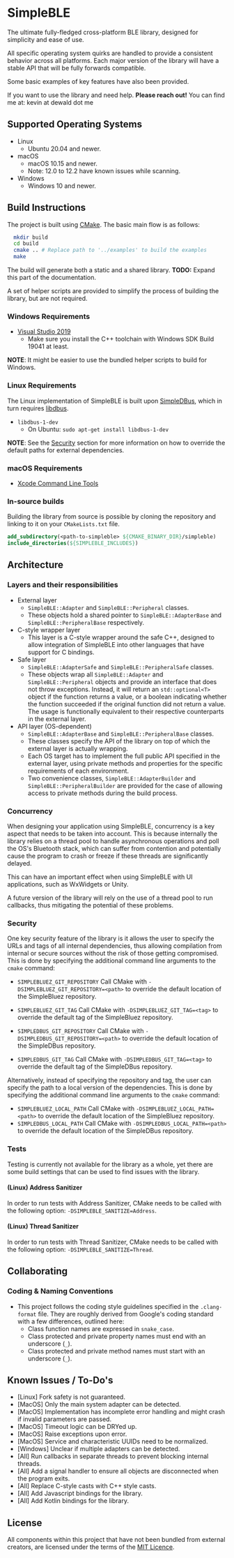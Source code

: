# SimpleBLE

The ultimate fully-fledged cross-platform BLE library, designed for simplicity
and ease of use.

All specific operating system quirks are handled to provide a consistent behavior
across all platforms. Each major version of the library will have a stable API
that will be fully forwards compatible.

Some basic examples of key features have also been provided.

If you want to use the library and need help. **Please reach out!**
You can find me at: kevin at dewald dot me

## Supported Operating Systems
- Linux
  - Ubuntu 20.04 and newer.
- macOS
  - macOS 10.15 and newer.
  - Note: 12.0 to 12.2 have known issues while scanning.
- Windows
  - Windows 10 and newer.

## Build Instructions
The project is built using [CMake](http://cmake.org/). The basic main flow is as follows:

```bash
  mkdir build
  cd build
  cmake .. # Replace path to '../examples' to build the examples
  make
```

The build will generate both a static and a shared library.
**TODO:** Expand this part of the documentation.

A set of helper scripts are provided to simplify the process of building the
library, but are not required.

### Windows Requirements
- [Visual Studio 2019](https://visualstudio.microsoft.com/)
  - Make sure you install the C++ toolchain with Windows SDK Build 19041 at least.

**NOTE**: It might be easier to use the bundled helper scripts to build for Windows.

### Linux Requirements
The Linux implementation of SimpleBLE is built upon [SimpleDBus](https://github.com/kdewald/SimpleDBus),
which in turn requires [libdbus](https://dbus.freedesktop.org/doc/dbus-c/latest/).
- `libdbus-1-dev`
  - On Ubuntu: `sudo apt-get install libdbus-1-dev`

**NOTE**: See the [Security](#security) section for more information on how to
override the default paths for external dependencies.

### macOS Requirements
- [Xcode Command Line Tools](https://developer.apple.com/xcode/)

### In-source builds
Building the library from source is possible by cloning the repository and linking
to it on your `CMakeLists.txt` file.

```cmake
add_subdirectory(<path-to-simpleble> ${CMAKE_BINARY_DIR}/simpleble)
include_directories(${SIMPLEBLE_INCLUDES})
```

## Architecture

### Layers and their responsibilities
- External layer
    - `SimpleBLE::Adapter` and `SimpleBLE::Peripheral` classes.
    - These objects hold a shared pointer to `SimpleBLE::AdapterBase` 
      and `SimpleBLE::PeripheralBase` respectively.
- C-style wrapper layer
    - This layer is a C-style wrapper around the safe C++, designed
      to allow integration of SimpleBLE into other languages that
      have support for C bindings.
- Safe layer
    - `SimpleBLE::AdapterSafe` and `SimpleBLE::PeripheralSafe` classes.
    - These objects wrap all `SimpleBLE::Adapter` and `SimpleBLE::Peripheral`
      objects and provide an interface that does not throw exceptions.
      Instead, it will return an `std::optional<T>` object if the function
      returns a value, or a boolean indicating whether the function succeeded
      if the original function did not return a value. The usage is functionally
      equivalent to their respective counterparts in the external layer.
- API layer (OS-dependent)
    - `SimpleBLE::AdapterBase` and `SimpleBLE::PeripheralBase` classes.
    - These classes specify the API of the library on top of which
      the external layer is actually wrapping.
    - Each OS target has to implement the full public API specified in
      the external layer, using private methods and properties for 
      the specific requirements of each environment.
    - Two convenience classes, `SimpleBLE::AdapterBuilder` and
      `SimpleBLE::PeripheralBuilder` are provided for the case of
      allowing access to private methods during the build process.

### Concurrency

When designing your application using SimpleBLE, concurrency is a key aspect
that needs to be taken into account. This is because internally the library
relies on a thread pool to handle asynchronous operations and poll the OS's
Bluetooth stack, which can suffer from contention and potentially cause the
program to crash or freeze if these threads are significantly delayed.

This can have an important effect when using SimpleBLE with UI applications,
such as WxWidgets or Unity.

A future version of the library will rely on the use of a thread pool to run
callbacks, thus mitigating the potential of these problems.

### Security

One key security feature of the library is it allows the user to specify
the URLs and tags of all internal dependencies, thus allowing compilation
from internal or secure sources without the risk of those getting compromised.
This is done by specifying the additional command line arguments to
the `cmake` command:

- `SIMPLEBLUEZ_GIT_REPOSITORY`
  Call CMake with `-DSIMPLEBLUEZ_GIT_REPOSITORY=<path>` to override the
  default location of the SimpleBluez repository.
- `SIMPLEBLUEZ_GIT_TAG`
  Call CMake with `-DSIMPLEBLUEZ_GIT_TAG=<tag>` to override the default
  tag of the SimpleBluez repository.

- `SIMPLEDBUS_GIT_REPOSITORY`
  Call CMake with `-DSIMPLEDBUS_GIT_REPOSITORY=<path>` to override the
  default location of the SimpleDBus repository.
- `SIMPLEDBUS_GIT_TAG`
  Call CMake with `-DSIMPLEDBUS_GIT_TAG=<tag>` to override the default
  tag of the SimpleDBus repository.

Alternatively, instead of specifying the repository and tag, the user can
specify the path to a local version of the dependencies. This is done by
specifying the additional command line arguments to the `cmake` command:

  - `SIMPLEBLUEZ_LOCAL_PATH`
    Call CMake with `-DSIMPLEBLUEZ_LOCAL_PATH=<path>` to override the
    default location of the SimpleBluez repository.
  - `SIMPLEDBUS_LOCAL_PATH`
    Call CMake with `-DSIMPLEDBUS_LOCAL_PATH=<path>` to override the
    default location of the SimpleDBus repository.

### Tests
Testing is currently not available for the library as a whole, yet there are some
build settings that can be used to find issues with the library.

#### (Linux) Address Sanitizer
In order to run tests with Address Sanitizer, CMake needs to be called with
the following option: `-DSIMPLEBLE_SANITIZE=Address`.

#### (Linux) Thread Sanitizer
In order to run tests with Thread Sanitizer, CMake needs to be called with
the following option: `-DSIMPLEBLE_SANITIZE=Thread`.

## Collaborating

### Coding & Naming Conventions
- This project follows the coding style guidelines specified in the `.clang-format` file.
  They are roughly derived from Google's coding standard with a few differences, outlined
  here:
    - Class function names are expressed in `snake_case`.
    - Class protected and private property names must end with an underscore (`_`).
    - Class protected and private method names must start with an underscore (`_`).

## Known Issues / To-Do's
- [Linux] Fork safety is not guaranteed.
- [MacOS] Only the main system adapter can be detected.
- [MacOS] Implementation has incomplete error handling and might crash if invalid parameters are passed.
- [MacOS] Timeout logic can be DRYed up.
- [MacOS] Raise exceptions upon error.
- [MacOS] Service and characteristic UUIDs need to be normalized.
- [Windows] Unclear if multiple adapters can be detected.
- [All] Run callbacks in separate threads to prevent blocking internal threads.
- [All] Add a signal handler to ensure all objects are disconnected when the program exits.
- [All] Replace C-style casts with C++ style casts.
- [All] Add Javascript bindings for the library.
- [All] Add Kotlin bindings for the library.

## License
All components within this project that have not been bundled from external creators, are licensed under the terms of the [MIT Licence](LICENCE.md).
